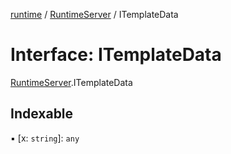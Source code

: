 [runtime](../overview.md) / [RuntimeServer](../modules/RuntimeServer.md) / ITemplateData

# Interface: ITemplateData

[RuntimeServer](../modules/RuntimeServer.md).ITemplateData

## Indexable

▪ [x: `string`]: `any`
